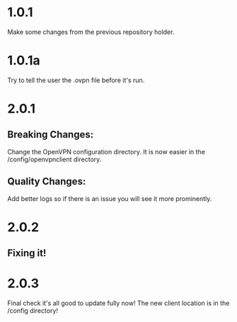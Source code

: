 # 1.0.1
Make some changes from the previous repository holder.
# 1.0.1a
Try to tell the user the .ovpn file before it's run.
# 2.0.1
## Breaking Changes:
Change the OpenVPN configuration directory. It is now easier in the /config/openvpnclient directory.
## Quality Changes:
Add better logs so if there is an issue you will see it more prominently.
# 2.0.2
## Fixing it!
# 2.0.3
Final check it's all good to update fully now! The new client location is in the /config directory!
